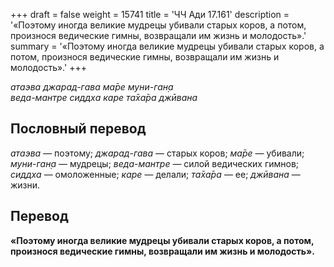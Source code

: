 +++
draft = false
weight = 15741
title = 'ЧЧ Ади 17.161'
description = '«Поэтому иногда великие мудрецы убивали старых коров, а потом, произнося ведические гимны, возвращали им жизнь и молодость».'
summary = '«Поэтому иногда великие мудрецы убивали старых коров, а потом, произнося ведические гимны, возвращали им жизнь и молодость».'
+++

_атаэва джарад-гава ма̄ре муни-ган̣а  
веда-мантре сиддха каре та̄ха̄ра джӣвана_

## Пословный перевод

_атаэва_ — поэтому; _джарад_\-_гава_ — старых коров; _ма̄ре_ — убивали; _муни_\-_ган̣а_ — мудрецы; _веда_\-_мантре_ — силой ведических гимнов; _сиддха_ — омоложенные; _каре_ — делали; _та̄ха̄ра_ — ее; _джӣвана_ — жизни.

## Перевод

**«Поэтому иногда великие мудрецы убивали старых коров, а потом, произнося ведические гимны, возвращали им жизнь и молодость».**
